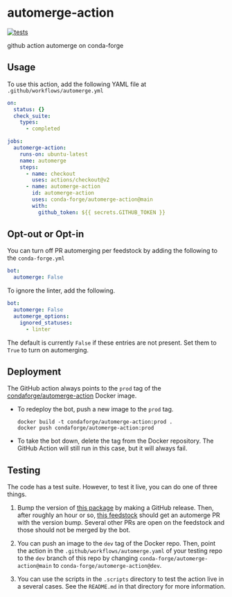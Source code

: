 # automerge-action
[![tests](https://github.com/conda-forge/automerge-action/actions/workflows/tests.yml/badge.svg)](https://github.com/conda-forge/automerge-action/actions/workflows/tests.yml)

github action automerge on conda-forge

## Usage

To use this action, add the following YAML file at `.github/workflows/automerge.yml`

```yaml
on:
  status: {}
  check_suite:
    types:
      - completed

jobs:
  automerge-action:
    runs-on: ubuntu-latest
    name: automerge
    steps:
      - name: checkout
        uses: actions/checkout@v2
      - name: automerge-action
        id: automerge-action
        uses: conda-forge/automerge-action@main
        with:
          github_token: ${{ secrets.GITHUB_TOKEN }}
```

## Opt-out or Opt-in

You can turn off PR automerging per feedstock by adding the following to the
`conda-forge.yml`

```yaml
bot:
  automerge: False
```

To ignore the linter, add the following.

```yaml
bot:
  automerge: False
  automerge_options:
    ignored_statuses:
      - linter
```

The default is currently `False` if these entries are not present. Set them to `True`
to turn on automerging.

## Deployment

The GitHub action always points to the `prod` tag of the
[condaforge/automerge-action](https://hub.docker.com/repository/docker/condaforge/automerge-action)
Docker image.

 - To redeploy the bot, push a new image to the `prod` tag.

   ```
   docker build -t condaforge/automerge-action:prod .
   docker push condaforge/automerge-action:prod
   ```

 - To take the bot down, delete the tag from the Docker repository. The GitHub Action
   will still run in this case, but it will always fail.

## Testing

The code has a test suite. However, to test it live, you can do one of three things.

1. Bump the version of [this package](https://github.com/regro/cf-autotick-bot-test-package)
   by making a GitHub release. Then, after roughly an hour or so,
   [this feedstock](https://github.com/conda-forge/cf-autotick-bot-test-package-feedstock)
   should get an automerge PR with the version bump. Several other PRs are open on the feedstock and those
   should not be merged by the bot.

2. You can push an image to the `dev` tag of the Docker repo. Then, point the action in
   the `.github/workflows/automerge.yaml` of your testing repo to the `dev` branch of
   this repo by changing `conda-forge/automerge-action@main` to `conda-forge/automerge-action@dev`.

3. You can use the scripts in the `.scripts` directory to test the action live in a several cases.
   See the `README.md` in that directory for more information.
